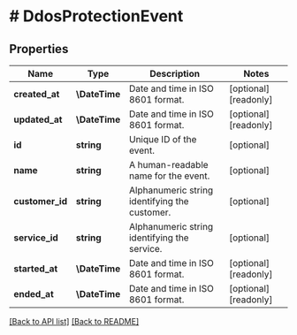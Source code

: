 # # DdosProtectionEvent

## Properties

Name | Type | Description | Notes
------------ | ------------- | ------------- | -------------
**created_at** | **\DateTime** | Date and time in ISO 8601 format. | [optional] [readonly] 
**updated_at** | **\DateTime** | Date and time in ISO 8601 format. | [optional] [readonly] 
**id** | **string** | Unique ID of the event. | [optional] 
**name** | **string** | A human-readable name for the event. | [optional] 
**customer_id** | **string** | Alphanumeric string identifying the customer. | [optional] 
**service_id** | **string** | Alphanumeric string identifying the service. | [optional] 
**started_at** | **\DateTime** | Date and time in ISO 8601 format. | [optional] [readonly] 
**ended_at** | **\DateTime** | Date and time in ISO 8601 format. | [optional] [readonly] 


[[Back to API list]](../../README.md#endpoints) [[Back to README]](../../README.md)
